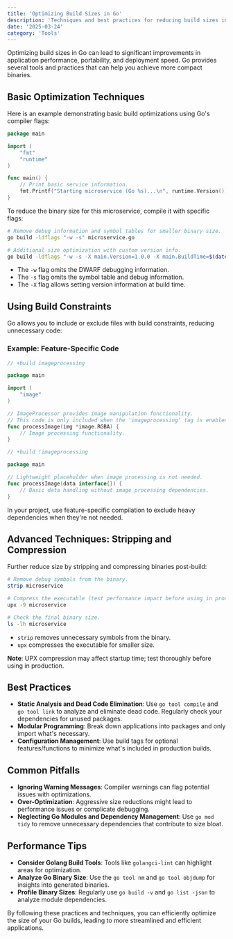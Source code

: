 ```yaml
---
title: 'Optimizing Build Sizes in Go'
description: 'Techniques and best practices for reducing build sizes in Go applications.'
date: '2025-03-24'
category: 'Tools'
---
```


Optimizing build sizes in Go can lead to significant improvements in application performance, portability, and deployment speed. Go provides several tools and practices that can help you achieve more compact binaries.

## Basic Optimization Techniques

Here is an example demonstrating basic build optimizations using Go's compiler flags:

```go
package main

import (
	"fmt"
	"runtime"
)

func main() {
    // Print basic service information.
    fmt.Printf("Starting microservice (Go %s)...\n", runtime.Version())
}
```

To reduce the binary size for this microservice, compile it with specific flags:

```bash
# Remove debug information and symbol tables for smaller binary size.
go build -ldflags "-w -s" microservice.go

# Additional size optimization with custom version info.
go build -ldflags "-w -s -X main.Version=1.0.0 -X main.BuildTime=$(date -u '+%Y-%m-%d_%H:%M:%S')" microservice.go
```

- The `-w` flag omits the DWARF debugging information.
- The `-s` flag omits the symbol table and debug information.
- The `-X` flag allows setting version information at build time.

## Using Build Constraints

Go allows you to include or exclude files with build constraints, reducing unnecessary code:

### Example: Feature-Specific Code

```go
// +build imageprocessing

package main

import (
	"image"
)

// ImageProcessor provides image manipulation functionality.
// This code is only included when the 'imageprocessing' tag is enabled.
func processImage(img *image.RGBA) {
    // Image processing functionality.
}
```

```go
// +build !imageprocessing

package main

// Lightweight placeholder when image processing is not needed.
func processImage(data interface{}) {
    // Basic data handling without image processing dependencies.
}
```

In your project, use feature-specific compilation to exclude heavy dependencies when they're not needed.

## Advanced Techniques: Stripping and Compression

Further reduce size by stripping and compressing binaries post-build:

```bash
# Remove debug symbols from the binary.
strip microservice

# Compress the executable (test performance impact before using in production).
upx -9 microservice

# Check the final binary size.
ls -lh microservice
```

- `strip` removes unnecessary symbols from the binary.
- `upx` compresses the executable for smaller size.

**Note**: UPX compression may affect startup time; test thoroughly before using in production.

## Best Practices

- **Static Analysis and Dead Code Elimination**: Use `go tool compile` and `go tool link` to analyze and eliminate dead code. Regularly check your dependencies for unused packages.
- **Modular Programming**: Break down applications into packages and only import what's necessary.
- **Configuration Management**: Use build tags for optional features/functions to minimize what's included in production builds.

## Common Pitfalls

- **Ignoring Warning Messages**: Compiler warnings can flag potential issues with optimizations.
- **Over-Optimization**: Aggressive size reductions might lead to performance issues or complicate debugging.
- **Neglecting Go Modules and Dependency Management**: Use `go mod tidy` to remove unnecessary dependencies that contribute to size bloat.

## Performance Tips

- **Consider Golang Build Tools**: Tools like `golangci-lint` can highlight areas for optimization.
- **Analyze Go Binary Size**: Use the `go tool nm` and `go tool objdump` for insights into generated binaries.
- **Profile Binary Sizes**: Regularly use `go build -v` and `go list -json` to analyze module dependencies.

By following these practices and techniques, you can efficiently optimize the size of your Go builds, leading to more streamlined and efficient applications.